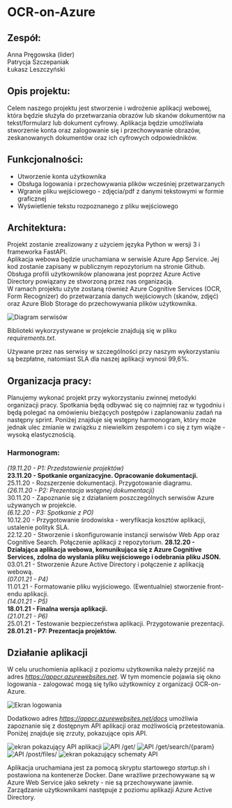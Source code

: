# OCR-on-Azure

## Zespół:
Anna Pręgowska (lider)  
Patrycja Szczepaniak  
Łukasz Leszczyński  

## Opis projektu:
Celem naszego projektu jest stworzenie i wdrożenie aplikacji webowej, która będzie służyła do przetwarzania obrazów lub skanów dokumentów na tekst/formularz lub dokument cyfrowy. Aplikacja będzie umożliwiała stworzenie konta oraz zalogowanie się i przechowywanie obrazów, zeskanowanych dokumentów oraz ich cyfrowych odpowiedników.

## Funkcjonalności:
- Utworzenie konta użytkownika  
- Obsługa logowania i przechowywania plików wcześniej przetwarzanych  
- Wgranie pliku wejściowego - zdjęcia/pdf z danymi tekstowymi w formie graficznej  
- Wyświetlenie tekstu rozpoznanego z pliku wejściowego  

## Architektura:
Projekt zostanie zrealizowany z użyciem języka Python w wersji 3 i frameworka FastAPI.  
Aplikacja webowa będzie uruchamiana w serwisie Azure App Service. Jej kod zostanie zapisany w publicznym repozytorium na stronie Github. Obsługa profili użytkowników planowana jest poprzez Azure Active Directory powiązany ze stworzoną przez nas organizacją.  
W ramach projektu użyte zostaną również Azure Cognitive Services (OCR, Form Recognizer) do przetwarzania danych wejściowych (skanów, zdjęć) oraz Azure Blob Storage do przechowywania plików użytkownika.

![Diagram serwisów](diagram_serwisow.png)

Biblioteki wykorzystywane w projekcie znajdują się w pliku *requirements.txt*.  

Używane przez nas serwisy w szczególności przy naszym wykorzystaniu są bezpłatne, natomiast SLA dla naszej aplikacji wynosi 99,6%.

## Organizacja pracy:
Planujemy wykonać projekt przy wykorzystaniu zwinnej metodyki organizacji pracy. Spotkania będą odbywać się co najmniej raz w tygodniu i będą polegać na omówieniu bieżących postępów i zaplanowaniu zadań na następny sprint. Poniżej znajduje się wstępny harmonogram, który może jednak ulec zmianie w związku z niewielkim zespołem i co się z tym wiąże - wysoką elastycznością.

### Harmonogram:
*(19.11.20 - P1: Przedstawienie projektów)*  
**23.11.20 - Spotkanie organizacyjne. Opracowanie dokumentacji.**  
25.11.20 - Rozszerzenie dokumentacji. Przygotowanie diagramu.  
*(26.11.20 - P2: Prezentacja wstępnej dokumentacji)*  
30.11.20 - Zapoznanie się z działaniem poszczególnych serwisów Azure używanych w projekcie.  
*(6.12.20 - P3: Spotkanie z PO)*  
10.12.20 - Przygotowanie środowiska - weryfikacja kosztów aplikacji, ustalenie polityk SLA.  
22.12.20 - Stworzenie i skonfigurowanie instancji serwisów Web App oraz Cognitive Search. Połączenie aplikacji z repozytorium.
**28.12.20 - Działająca aplikacja webowa, komunikująca się z Azure Cognitive Services, zdolna do wysłania pliku wejściowego i odebrania pliku JSON.**  
03.01.21 - Stworzenie Azure Active Directory i połączenie z aplikacją webową.  
*(07.01.21 - P4)*  
11.01.21 - Formatowanie pliku wyjściowego. (Ewentualnie) stworzenie front-endu aplikacji.  
*(14.01.21 - P5)*  
**18.01.21 - Finalna wersja aplikacji.**  
*(21.01.21 - P6)*  
25.01.21 - Testowanie bezpieczeństwa aplikacji. Przygotowanie prezentacji.  
**28.01.21 - P7: Prezentacja projektów.**  

## Działanie aplikacji
W celu uruchomienia aplikacji z poziomu użytkownika należy przejść na adres *https://appcr.azurewebsites.net*. W tym momencie pojawia się okno logowania - zalogować mogą się tylko użytkownicy z organizacji OCR-on-Azure. 

![Ekran logowania](ekran_logowania.PNG)

Dodatkowo adres *https://appcr.azurewebsites.net/docs* umożliwia zapoznanie się z dostępnym API aplikacji oraz możliwością przetestowania. Poniżej znajduje się zrzuty, pokazujące opis API.

![ekran pokazujący API aplikacji](zrzut_API.PNG)
![API /get/](zrzut_API_get.PNG)
![API /get/search/{param}](zrzut_API_get_search.PNG)
![API /post/files/](zrzut_API_post.PNG)
![ekran pokazujący schematy API](zrzut_API_schematy.PNG)

Aplikacja uruchamiana jest za pomocą skryptu startowego *startup.sh* i postawiona na kontenerze Docker. Dane wrażliwe przechowywane są w Azure Web Service jako sekrety - nie są przechowywane jawnie. Zarządzanie użytkownikami następuje z poziomu aplikazji Azure Active Directory. 
